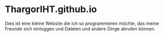 # ThargorIHT.github.io
Dies ist eine kleine Website die
ich so programmieren möchte,
das meine Freunde sich einloggen und 
Dateien und andere Dinge abrufen können.
